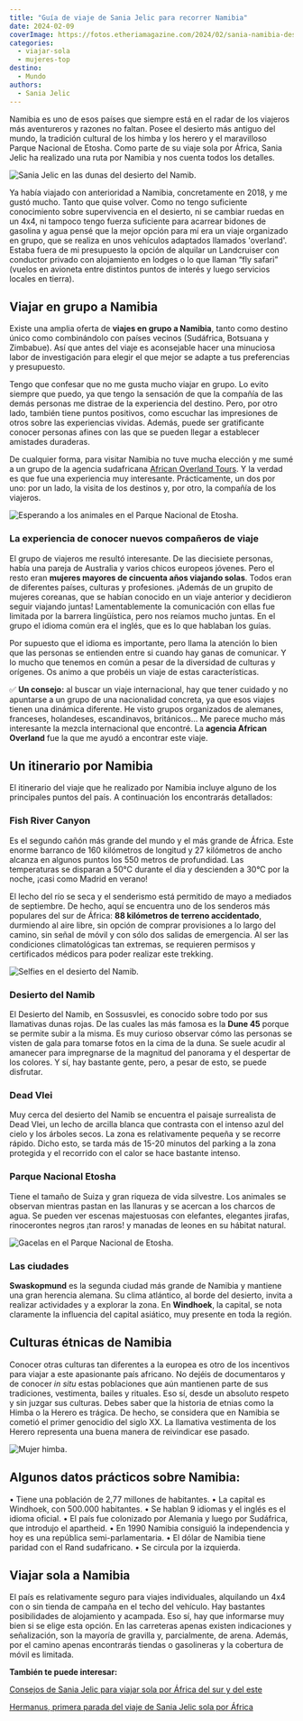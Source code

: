 ```yaml
---
title: "Guía de viaje de Sania Jelic para recorrer Namibia"
date: 2024-02-09
coverImage: https://fotos.etheriamagazine.com/2024/02/sania-namibia-desierto-namib.jpg
categories: 
  - viajar-sola
  - mujeres-top
destino: 
  - Mundo
authors: 
  - Sania Jelic
---
```


Namibia es uno de esos países que siempre está en el radar de los viajeros más 
aventureros y razones no faltan. Posee el desierto más antiguo del mundo, la tradición 
cultural de los himba y los herero y el maravilloso Parque Nacional de Etosha. Como 
parte de su viaje sola por África, Sania Jelic ha realizado una ruta por Namibia y nos 
cuenta todos los detalles. 

![Sania Jelic en las dunas del desierto del Namib.](https://fotos.etheriamagazine.com/2024/02/sania-namibia-desierto-namib.jpg "Sania Jelic en las dunas del desierto del Namib. © Sania Jelic.")

Ya había viajado con anterioridad a Namibia, concretamente en 2018, y me gustó mucho. 
Tanto que quise volver. Como no tengo suficiente conocimiento sobre supervivencia en el 
desierto, ni se cambiar ruedas en un 4x4, ni tampoco tengo fuerza suficiente para 
acarrear bidones de gasolina y agua pensé que la mejor opción para mí era un viaje 
organizado en grupo, que se realiza en unos vehículos adaptados llamados 'overland'. 
Estaba fuera de mi presupuesto la opción de alquilar un Landcruiser con conductor 
privado con alojamiento en lodges o lo que llaman “fly safari” (vuelos en avioneta entre 
distintos puntos de interés y luego servicios locales en tierra). 

## Viajar en grupo a Namibia

Existe una amplia oferta de **viajes en grupo a Namibia**, tanto como destino único como 
combinándolo con países vecinos (Sudáfrica, Botsuana y Zimbabue). Así que antes del 
viaje es aconsejable hacer una minuciosa labor de investigación para elegir el que mejor 
se adapte a tus preferencias y presupuesto. 

Tengo que confesar que no me gusta mucho viajar en grupo. Lo evito siempre que puedo, ya 
que tengo la sensación de que la compañía de las demás personas me distrae de la 
experiencia del destino. Pero, por otro lado, también tiene puntos positivos, como 
escuchar las impresiones de otros sobre las experiencias vividas. Además, puede ser 
gratificante conocer personas afines con las que se pueden llegar a establecer amistades 
duraderas. 

De cualquier forma, para visitar Namibia no tuve mucha elección y me sumé a un grupo de 
la agencia sudafricana [African Overland Tours](https://www.africanoverlandtours.com). Y 
la verdad es que fue una experiencia muy interesante. Prácticamente, un dos por uno: por 
un lado, la visita de los destinos y, por otro, la compañía de los viajeros. 

![Esperando a los animales en el Parque Nacional de Etosha.](https://fotos.etheriamagazine.com/2024/02/namibia-sania-etosha-avistamiento-animales.jpg "Esperando a los animales en el Parque Nacional de Etosha. © Sania Jelic.")

### La experiencia de conocer nuevos compañeros de viaje

El grupo de viajeros me resultó interesante. De las diecisiete personas, había una 
pareja de Australia y varios chicos europeos jóvenes. Pero el resto eran **mujeres 
mayores de cincuenta años viajando solas**. Todos eran de diferentes países, culturas y 
profesiones. ¡Además de un grupito de mujeres coreanas, que se habían conocido en un 
viaje anterior y decidieron seguir viajando juntas! Lamentablemente la comunicación con 
ellas fue limitada por la barrera lingüística, pero nos reíamos mucho juntas. En el 
grupo el idioma común era el inglés, que es lo que hablaban los guías. 

Por supuesto que el idioma es importante, pero llama la atención lo bien que las 
personas se entienden entre si cuando hay ganas de comunicar. Y lo mucho que tenemos en 
común a pesar de la diversidad de culturas y orígenes. Os animo a que probéis un viaje 
de estas características. 

✅ **Un consejo:** al buscar un viaje internacional, hay que tener cuidado y no apuntarse 
a un grupo de una nacionalidad concreta, ya que esos viajes tienen una dinámica 
diferente. He visto grupos organizados de alemanes, franceses, holandeses, escandinavos, 
británicos… Me parece mucho más interesante la mezcla internacional que encontré. La 
**agencia African Overland** fue la que me ayudó a encontrar este viaje. 

## Un itinerario por Namibia

El itinerario del viaje que he realizado por Namibia incluye alguno de los principales 
puntos del país. A continuación los encontrarás detallados: 

### Fish River Canyon 

Es el segundo cañón más grande del mundo y el más grande de África. Este enorme barranco 
de 160 kilómetros de longitud y 27 kilómetros de ancho alcanza en algunos puntos los 550 
metros de profundidad. Las temperaturas se disparan a 50°C durante el día y descienden a 
30°C por la noche, ¡casi como Madrid en verano! 

El lecho del río se seca y el senderismo está permitido de mayo a mediados de 
septiembre. De hecho, aquí se encuentra uno de los senderos más populares del sur de 
África: **88 kilómetros de terreno accidentado**, durmiendo al aire libre, sin opción de 
comprar provisiones a lo largo del camino, sin señal de móvil y con sólo dos salidas de 
emergencia. Al ser las condiciones climatológicas tan extremas, se requieren permisos y 
certificados médicos para poder realizar este trekking. 

![Selfies en el desierto del Namib.](https://fotos.etheriamagazine.com/2024/02/namibia-desierto-namib-fotos.jpg "'Selfies' en el desierto del Namib. © Sania Jelic.")

### Desierto del Namib

El Desierto del Namib, en Sossusvlei, es conocido sobre todo por sus llamativas dunas 
rojas. De las cuales las más famosa es la **Dune 45** porque se permite subir a la 
misma. Es muy curioso observar cómo las personas se visten de gala para tomarse fotos en 
la cima de la duna. Se suele acudir al amanecer para impregnarse de la magnitud del 
panorama y el despertar de los colores. Y sí, hay bastante gente, pero, a pesar de esto, 
se puede disfrutar. 

### Dead Vlei 

Muy cerca del desierto del Namib se encuentra el paisaje surrealista de Dead Vlei, un 
lecho de arcilla blanca que contrasta con el intenso azul del cielo y los árboles secos. 
La zona es relativamente pequeña y se recorre rápido. Dicho esto, se tarda más de 15-20 
minutos del parking a la zona protegida y el recorrido con el calor se hace bastante 
intenso. 

### Parque Nacional Etosha 

Tiene el tamaño de Suiza y gran riqueza de vida silvestre. Los animales se observan 
mientras pastan en las llanuras y se acercan a los charcos de agua. Se pueden ver 
escenas majestuosas con elefantes, elegantes jirafas, rinocerontes negros ¡tan raros! y 
manadas de leones en su hábitat natural. 

![Gacelas en el Parque Nacional de Etosha.](https://fotos.etheriamagazine.com/2024/02/namibia-etosha-animales.jpg "Gacelas en el Parque Nacional de Etosha. © Sania Jelic.")

### Las ciudades

**Swaskopmund** es la segunda ciudad más grande de Namibia y mantiene una gran herencia 
alemana. Su clima atlántico, al borde del desierto, invita a realizar actividades y a 
explorar la zona. En **Windhoek**, la capital, se nota claramente la influencia del 
capital asiático, muy presente en toda la región. 

## Culturas étnicas de Namibia

Conocer otras culturas tan diferentes a la europea es otro de los incentivos para viajar 
a este apasionante país africano. No dejéis de documentaros y de conocer _in situ_ estas 
poblaciones que aún mantienen parte de sus tradiciones, vestimenta, bailes y rituales. 
Eso sí, desde un absoluto respeto y sin juzgar sus culturas. Debes saber que la historia 
de etnias como la Himba o la Herero es trágica. De hecho, se considera que en Namibia se 
cometió el primer genocidio del siglo XX. La llamativa vestimenta de los Herero 
representa una buena manera de reivindicar ese pasado. 

![Mujer himba.](https://fotos.etheriamagazine.com/2024/02/namibia-sania-himba.jpg "Mujer himba. © Sania Jalic.")

## Algunos datos prácticos sobre Namibia:

• Tiene una población de 2,77 millones de habitantes. • La capital es Windhoek, con 
500.000 habitantes. • Se hablan 9 idiomas y el inglés es el idioma oficial. • El país 
fue colonizado por Alemania y luego por Sudáfrica, que introdujo el apartheid. • En 1990 
Namibia consiguió la independencia y hoy es una república semi-parlamentaria. • El dólar 
de Namibia tiene paridad con el Rand sudafricano. • Se circula por la izquierda. 

## Viajar sola a Namibia

El país es relativamente seguro para viajes individuales, alquilando un 4x4 con o sin 
tienda de campaña en el techo del vehículo. Hay bastantes posibilidades de alojamiento y 
acampada. Eso sí, hay que informarse muy bien si se elige esta opción. En las carreteras 
apenas existen indicaciones y señalización, son la mayoría de gravilla y, parcialmente, 
de arena. Además, por el camino apenas encontrarás tiendas o gasolineras y la cobertura 
de móvil es limitada. 

**También te puede interesar:** 

[Consejos de Sania Jelic para viajar sola por África del sur y del 
este](https://etheriamagazine.com/2024/01/31/consejos-viajar-sola-por-africa/) 

[Hermanus, primera parada del viaje de Sania Jelic sola por 
África](https://etheriamagazine.com/2024/01/17/hermanus-sania-jelic-viajar-sola-africa-sudafrica/)
